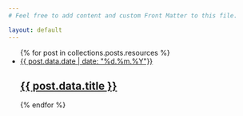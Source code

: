 ```yaml
---
# Feel free to add content and custom Front Matter to this file.

layout: default
---
```


<ul class="grid grid-cols-1 gap-16 mx-auto mt-6 md:max-w-3xl">
  {% for post in collections.posts.resources %}
   <li class="w-full h-auto list-item">
      <a class="inline-flex flex-col w-full h-full overflow-hidden grow" href="{{ post.relative_url }}">
        <div class="w-full bg-center bg-cover aspect-video cover-image {{post.class}}" style="background-image: url('{{post.data.image}}'); view-transition-name: post-image-{{post.data.id}}"></div>
        <div class="flex flex-col justify-start h-full gap-2 p-4">
            <span class="date-xs">{{ post.data.date | date: "%d.%m.%Y"}}</span>
            <h2 class="">
              {{ post.data.title }}
            </h2>
        </div>
      </a>
    </li>
  {% endfor %}
</ul>
